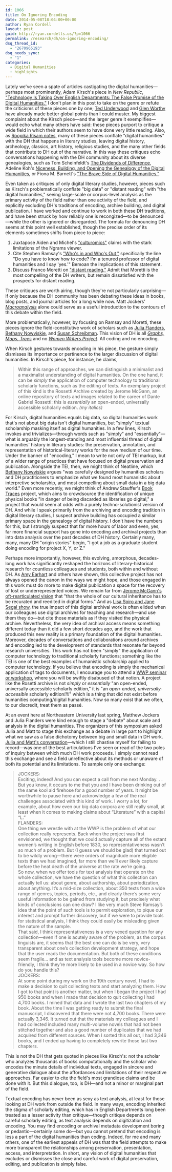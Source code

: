 ```yaml
---
id: 1066
title: On Ignoring Encoding
date: 2014-05-08T18:04:00+00:00
author: Ryan Cordell
layout: post
guid: http://ryan.cordells.us/?p=1066
permalink: /research/dh/on-ignoring-encoding/
dsq_thread_id:
  - "2670965193"
dsq_needs_sync:
  - "1"
categories:
  - Digital Humanities
  - highlights
---
```

<p>Lately we've seen a spate of articles castigating the digital humanities&mdash;perhaps most prominently, Adam Kirsch's piece in <em>New Republic</em>, <a href="http://www.newrepublic.com/article/117428/limits-digital-humanities-adam-kirsch">"Technology Is Taking Over English Departments: The False Promise of the Digital Humanities."</a> I don't plan in this post to take on the genre or refute the criticisms of these pieces one by one; <a href="http://tedunderwood.com/2014/05/03/you-cant-govern-reception/">Ted Underwood</a> and <a href="https://digitalhumanities.stanford.edu/why-are-such-terrible-things-written-about-dh-kirsch-v-kirschenbaum">Glen Worthy</a> have already made better global points than I could muster. My biggest complaint about the Kirsch piece&mdash;and the larger genre it exemplifies&mdash;would echo what many others have said: these pieces purport to critique a wide field in which their authors seem to have done very little reading. Also, as <a href="http://www.insidehighered.com/news/2014/05/08/digital-humanities-wont-save-humanities-digital-humanists-say">Roopika Risam notes</a>, many of these pieces conflate "digital humanities" with the DH that happens in literary studies, leaving digital history, archeology, classics, art history, religious studies, and the many other fields that contribute to DH out of the narrative. In this way these critiques echo conversations happening with the DH community about its diverse genealogies, such as Tom Scheinfeldt's <a href="http://www.foundhistory.org/2014/04/07/the-dividends-of-difference-recognizing-digital-humanities-diverse-family-trees/">The Dividends of Difference</a>, Adeline Koh's <a href="http://www.adelinekoh.org/blog/2014/04/24/niceness-building-and-opening-the-genealogy-of-the-digital-humanities-beyond-the-social-contract-of-humanities-computing/">Niceness, Building, and Opening the Genealogy of the Digital Humanities</a>, or Fiona M. Barnett's <a href="http://differences.dukejournals.org/content/25/1/64.abstract">"The Brave Side of Digital Humanities."</a></p>
<p>Even taken as critiques of only digital literary studies, however, pieces such as Kirsch's problematically conflate "big data" or "distant reading" with "the digital humanities," seeing large-scale or corpus-level analysis as the primary activity of the field rather than one activity of the field, and explicitly excluding DH's traditions of encoding, archive building, and digital publication. I have worked and continue to work in both these DH traditions, and have been struck by how reliably one is recongized&mdash;to be denounced&mdash;while the other is ignored or disregarded. The formula for denouncing DH seems at this point well established, though the precise order of its elements sometimes shifts from piece to piece: 
<ol>
<li>Juxtapose Aiden and Michel's <a href="http://www.culturomics.org/">"culturomics"</a> claims with the stark limitations of the Ngrams viewer.</li>
<li>Cite Stephen Ramsay's <a href="http://stephenramsay.us/text/2011/01/08/whos-in-and-whos-out/">"Who's in and Who's Out,"</a> specifically the line "Do you have to know how to code? I’m a tenured professor of digital humanities and I say 'yes.'" Bemoan the implications of this statement.</li>
<li>Discuss Franco Moretti on <a href="http://www.versobooks.com/books/1421-distant-reading">"distant reading."</a> Admit that Moretti is the most compelling of the DH writers, but remain dissatisfied with the prospects for distant reading.</li>
</ol>
These critiques are worth airing, though they're not particularly surprising&mdash;if only because the DH community has been debating these ideas in books, blog posts, and journal articles for a long while now. Matt Jockers' <a href="http://www.press.uillinois.edu/books/catalog/88wba3wn9780252037528.html"><em>Macroanalysis</em></a> alone could serve as a useful introduction to the contours of this debate within the field.</p>
<p>More problematically, however, by focusing on Ramsay and Moretti, these pieces ignore the field-constitutive work of scholars such as <a href="http://www.northeastern.edu/english/people/julia-flanders/">Julia Flanders</a>, <a href="http://nowviskie.org/">Bethany Nowviskie</a>, and <a href="http://www.nuim.ie/people/susan-schreibman">Susan Schreibman</a>. This vision of DH is all <a href="http://books.google.com/books/about/Graphs_Maps_Trees.html?id=YL2kvMIF8hEC"><em>Graphs, Maps, Trees</em></a> and no <a href="http://www.wwp.brown.edu/"><em>Women Writers Project</em></a>. All coding and no encoding.</p><!--more-->
<p>When Kirsch gestures towards encoding in his piece, the gesture simply dismisses its importance or pertinence to the larger discussion of digital humanities. In Kirsch's piece, for instance, he claims,
<blockquote>Within this range of approaches, we can distinguish a minimalist and a maximalist understanding of digital humanities. On the one hand, it can be <em>simply</em> the application of computer technology to traditional scholarly functions, such as the editing of texts. An exemplary project of this kind is the Rossetti Archive created by Jerome McGann, an online repository of texts and images related to the career of Dante Gabriel Rossetti: this is <em>essentially</em> an open-ended, universally accessible scholarly edition. <em>(my italics)</em></blockquote>
For Kirsch, digital humanities equals big data, so digital humanities work that's not about big data isn't digital humanities, but "simply" textual scholarship masking itself as digital humanities. In a few lines, Kirsch invokes and trivializes&mdash;through words such as "simply" and "essentially"&mdash;what is arguably the longest-standing and most influential thread of digital humanities' history in literary studies: the preservation, annotation, and representation of historical-literary works for the new medium of our time. Under the banner of "encoding," I mean to write not only of TEI markup, but of a wider range of practices that have focused on digital preservation and publication. Alongside the TEI, then, we might think of Neatline, which <a href="http://mediacommons.futureofthebook.org/question/how-can-we-better-use-data-andor-research-visualization-humanities/response/neatline-and-vi">Bethany Nowviskie</a> argues "was carefully designed by humanities scholars and DH practitioners to emphasize what we found most humanistic about interpretive scholarship, and most compelling about small data in a big data world." Even more recently, we might think of Andrew Stauffer's <a href="http://www.booktraces.org/">Book Traces</a> project, which aims to crowdsource the identification of unique physical books "in danger of being discarded as libraries go digital," a project that would seem at odds with a purely techno-solutionist version of DH. And while I speak primarily from the archiving and encoding tradition in digital literary studies, I suspect archive building has occupied a similar primary space in the genealogy of digital history. I don't have the numbers for this, but I strongly suspect that far more hours of labor and even, yes, far more financial support has gone into encoding and archival projects than into data analysis over the past decades of DH history. Certainly many, many, many DH "origin stories" begin, "I got a job as a graduate student doing encoding for project X, Y, or Z."</p>
<p>Perhaps more importantly, however, this evolving, amorphous, decades-long work has significantly reshaped the horizons of literary-historical research for countless colleagues and students, both within and without DH. As <a href="http://dhdebates.gc.cuny.edu/debates/text/16">Amy Earhart</a> and others have shown, this collective project has not always opened the canon in the ways we might hope, and those engaged in this work must do more to make digital publication a space for the recovery of lost or underrepresented voices. We remain far from <a href="http://books.google.com/books?id=k2y2AgAAQBAJ&amp;pg=PT10&amp;lpg=PT10&amp;dq=mcgann+%22whole+of+our+cultural+inheritance%22&amp;source=bl&amp;ots=xytme18oiX&amp;sig=IJQqSdsB6o2ZKmLNqEWCaK784XA&amp;hl=en&amp;sa=X&amp;ei=LOdrU4GIOYzksATF4oLoAw&amp;ved=0CDoQ6AEwAg#v=onepage&amp;q=%22whole%20of%20our%20cultural%20inheritance%22&amp;f=false">Jerome McGann's oft-rearticulated vision</a> that "that the whole of our cultural inheritance has to be recurated and reedited in digital forms." And as <a href="http://quod.lib.umich.edu/cgi/t/text/idx/e/etlc/9362034.0001.001/1:3?g=dculture;rgn=div1;view=fulltext;xc=1#3.6">Lisa Spiro and Jane Segal show</a>, the true impact of this digital archival work is often elided when our colleagues use digital archives for teaching and research&mdash;and use them they do&mdash;but cite those materials as if they visited the physical archive. Nevertheless, the very idea of archival access means something different today than it did a few short decades ago, and the work that produced this new reality is a primary foundation of the digital humanities. Moreover, decades of conversations and collaborations around archives and encoding led to the development of standards that resonate far beyond research universities. This work has not been "simply" the application of computer technology to traditional scholarly functions; something like the TEI is one of the best examples of humanistic scholarship applied to computer technology. If you believe that encoding is simply the mechanical application of tags to documents, I encourage you to attend a <a href="http://www.wwp.brown.edu/outreach/seminars/">WWP seminar or workshop</a>, where you will be swiftly disabused of that notion. A project like the Rosetti archive is not <em>simply</em> or <em>essentially</em> "an open-ended, universally accessible scholarly edition," it is "an <em>open-ended, universally-accessible</em> scholarly edition<em>!!!!</em>" which is a thing that did not exist before humanities computing/digital humanities. Now so many exist that we often, to our discredit, treat them as passé.</p>
<p>At an event here at Northeastern University last spring, Matthew Jockers and Julia Flanders were kind enough to stage a "debate" about scale and analysis in the digital humanities. The organizers of this symposium asked Julia and Matt to stage this exchange as a debate in large part to highlight what we saw as a false dichotomy between big and small data in DH work. <a href="http://digitalcommons.unl.edu/cgi/viewcontent.cgi?article=1106&amp;context=englishfacpubs">Julia and Matt's conversation</a>&mdash;which I still chastise myself for failing to record&mdash;was one of the best articulations I've seen or read of the two poles of inquiry between which much DH work proceeds. I simply cannot read this exchange and see  a field unreflective about its methods or unaware of both its potential and its limitations. To sample only one exchange:
<blockquote>JOCKERS:<br>
Exciting, indeed! And you can expect a call from me next Monday. . . But you know, it occurs to me that you and I have been drinking out of the same kool aid firehose for a good number of years. It might be worthwhile to pause here and acknowledge a few of the real challenges associated with this kind of work. I worry a lot, for example, about how even our big data corpora are still really small, at least when it comes to making claims about “Literature” with a capital “L.”<br>
FLANDERS:<br>
One thing we wrestle with at the WWP is the problem of what our collection really represents. Back when the project was first envisioned, we thought that we could actually capture all of the extant women’s writing in English before 1830, so representativeness wasn’t so much of a problem. But (I guess we should be glad) that turned out to be wildly wrong—there were orders of magnitude more eligible texts than we had imagined, far more than we’ll ever likely capture before the heat death of the universe at the rate we’re going.<br>
So now, when we offer tools for text analysis that operate on the whole collection, we have the question of what this collection can actually tell us: about genre, about authorship, about periodization, about anything. It’s a mid-size collection, about 350 texts from a wide range of genres, topics, periods, etc., and clearly there’s some very useful information to be gained from studying it, but precisely what kinds of conclusions can one draw? I like very much Steve Ramsay’s idea that the point of such tools is to permit exploration, to pique our interest and prompt further discovery, but if we were to provide tools for statistical analysis, I think they could easily be misleading given the nature of the sample.<br>
That said, I think representativeness is a very vexed question for any collection—even if one is acutely aware of the problem, as the corpus linguists are, it seems that the best one can do is be very, very transparent about one’s collection development strategy, and hope that the user reads the documentation. But both of these conditions seem fragile... and as text analysis tools become more novice-friendly, I think they’re more likely to be used in a novice way. So how do you handle this?<br>
JOCKERS:<br>
At some point during my work on the 19th century novel, I had to make a decision to quit collecting texts and start analyzing them. How I got to that point is another matter, but when I began the project I had 950 books and when I made that decision to quit collecting I had 4,700 books. I mined that data and I wrote the last two chapters of my book. About the time I was getting ready to submit the final manuscript, I discovered that there were not 4,700 books. There were actually 3,346. It turned out that the materials my colleagues and I had collected included many multi-volume novels that had not been stitched together and also a good number of duplicates that we had acquired from different sources. When I sorted this all out, I had 3,346 books, and I ended up having to completely rewrite those last two chapters.</blockquote>

This is not the DH that gets quoted in pieces like Kirsch's: not the scholar who analyzes thousands of books computationally and the scholar who encodes the minute details of individual texts, engaged in sincere and generative dialogue about the affordances and limitations of their respective approaches. Far easier to cite the field's most grandiose claims and be done with it. But this dialogue, too, is DH&mdash;and not a minor or marginal part of the field.</p>
<p>Textual encoding has never been as sexy as text analysis, at least for those looking at DH work from outside the field. In many ways, encoding inherited the stigma of scholarly editing, which has in English Departments long been treated as a lesser activity than critique&mdash;though critique depends on careful scholarly editing, as text analysis depends on digitization and encoding. You may find encoding or archival metadata development boring or pedantic&mdash;certainly some do&mdash;but you cannot pretend that encoding is less a part of the digital humanities than coding. Indeed, for me and many others, one of the earliest appeals of DH was that the field attempts to make more transparent the relationships among preservation, presentation, access, and interpretation. In short, any vision of digital humanities that excludes or dismisses the close and careful work of digital preservation, editing, and publication is simply false.</p>